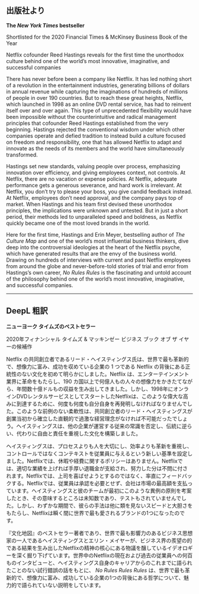 ## 出版社より

**The _New York Times_ bestseller**

Shortlisted for the 2020 Financial Times & McKinsey Business Book of the Year

Netflix cofounder Reed Hastings reveals for the first time the unorthodox culture behind one of the world’s most innovative, imaginative, and successful companies

There has never before been a company like Netflix. It has led nothing short of a revolution in the entertainment industries, generating billions of dollars in annual revenue while capturing the imaginations of hundreds of millions of people in over 190 countries. But to reach these great heights, Netflix, which launched in 1998 as an online DVD rental service, has had to reinvent itself over and over again. This type of unprecedented flexibility would have been impossible without the counterintuitive and radical management principles that cofounder Reed Hastings established from the very beginning. Hastings rejected the conventional wisdom under which other companies operate and defied tradition to instead build a culture focused on freedom and responsibility, one that has allowed Netflix to adapt and innovate as the needs of its members and the world have simultaneously transformed.

Hastings set new standards, valuing people over process, emphasizing innovation over efficiency, and giving employees context, not controls. At Netflix, there are no vacation or expense policies. At Netflix, adequate performance gets a generous severance, and hard work is irrel­evant. At Netflix, you don’t try to please your boss, you give candid feedback instead. At Netflix, employees don’t need approval, and the company pays top of market. When Hastings and his team first devised these unorthodox principles, the implications were unknown and untested. But in just a short period, their methods led to unparalleled speed and boldness, as Netflix quickly became one of the most loved brands in the world.

Here for the first time, Hastings and Erin Meyer, bestselling author of _The Culture Map_ and one of the world’s most influential business thinkers, dive deep into the controversial ideologies at the heart of the Netflix psyche, which have generated results that are the envy of the business world. Drawing on hundreds of interviews with current and past Netflix employees from around the globe and never-before-told stories of trial and error from Hastings’s own career, _No Rules Rules_ is the fascinating and untold account of the philosophy behind one of the world’s most innovative, imaginative, and successful companies.

---

## DeepL 粗訳

**ニューヨーク タイムズのベストセラー**

2020年フィナンシャル タイムズ & マッキンゼー ビジネス ブック オブ ザ イヤーの候補作

Netflix の共同創立者であるリード・ヘイスティングス氏は、世界で最も革新的で、想像力に富み、成功を収めている企業の 1 つである Netflix の背後にある正統性のない文化を初めて明らかにしました。Netflix は、エンターテインメント業界に革命をもたらし、190 カ国以上で何億人もの人々の想像力をかきたてながら、年間数十億ドルもの収益を生み出してきました。しかし、1998年にオンラインDVDレンタルサービスとしてスタートしたNetflixは、このような偉大な高みに到達するために、何度も何度も自分自身を再発明しなければなりませんでした。このような前例のない柔軟性は、共同創立者のリード・ヘイスティングスが創業当初から確立した直観的で過激な経営理念がなければ不可能だったでしょう。ヘイスティングスは、他の企業が運営する従来の常識を否定し、伝統に逆らい、代わりに自由と責任を重視した文化を構築しました。

ヘイスティングスは、プロセスよりも人を大切にし、効率よりも革新を重視し、コントロールではなくコンテキストを従業員に与えるという新しい基準を設定しました。Netflixでは、休暇や経費に関するポリシーはありません。Netflixでは、適切な業績を上げれば手厚い退職金が支給され、努力した分は不問に付されます。Netflixでは、上司を喜ばせようとするのではなく、率直にフィードバックする。Netflixでは、従業員は承認を必要とせず、会社は市場の最高額を支払っています。ヘイスティングスと彼のチームが最初にこのような異例の原則を考案したとき、その意味するところは未知数であり、テストもされていませんでした。しかし、わずかな期間で、彼らの手法は他に類を見ないスピードと大胆さをもたらし、Netflixは瞬く間に世界で最も愛されるブランドの1つになったのです。

『文化地図』のベストセラー著者であり、世界で最も影響力のあるビジネス思想家の一人であるヘイスティングスとエリン・メイヤーが、ビジネス界の羨望の的である結果を生み出したNetflixの精神の核心にある物議を醸しているイデオロギーを深く掘り下げています。世界中のNetflixの現在および過去の従業員への何百ものインタビューと、ヘイスティングス自身のキャリアからのこれまでに語られたことのない試行錯誤の話をもとに、 _No Rules Rules Rules_ は、世界で最も革新的で、想像力に富み、成功している企業の1つの背後にある哲学について、魅力的で語られていない説明をしています。
